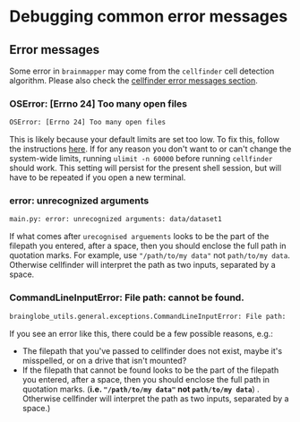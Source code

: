 # Debugging common error messages

## Error messages

Some error in `brainmapper` may come from the `cellfinder` cell detection algorithm. Please also check the 
[cellfinder error messages section](/documentation/cellfinder/troubleshooting/error-messages).

### OSError: [Errno 24] Too many open files

```bash
OSError: [Errno 24] Too many open files
```

This is likely because your default limits are set too low.
To fix this, follow the instructions [here](https://easyengine.io/tutorials/linux/increase-open-files-limit/).
If for any reason you don't want to or can't change the system-wide limits, running `ulimit -n 60000` before running `cellfinder` should work.
This setting will persist for the present shell session, but will have to be repeated if you open a new terminal.

### error: unrecognized arguments

```bash
main.py: error: unrecognized arguments: data/dataset1
```

If what comes after `urecognised arguements` looks to be the part of the filepath you entered, after a space, then you should enclose the full path in quotation marks.
For example, use `"/path/to/my data"` not `path/to/my data`.
Otherwise cellfinder will interpret the path as two inputs, separated by a space.

### CommandLineInputError: File path: cannot be found.

```bash
brainglobe_utils.general.exceptions.CommandLineInputError: File path: '/media/adam/Storage/cellfinder/data/dataset1' cannot be found.
```

If you see an error like this, there could be a few possible reasons, e.g.:

* The filepath that you've passed to cellfinder does not exist, maybe it's misspelled, or on a drive that isn't mounted?
* If the filepath that cannot be found looks to be the part of the filepath you entered, after a space, then you 
should enclose the full path in quotation marks. (**i.e. `"/path/to/my data"` not `path/to/my data`**) . Otherwise 
cellfinder will interpret the path as two inputs, separated by a space.)
